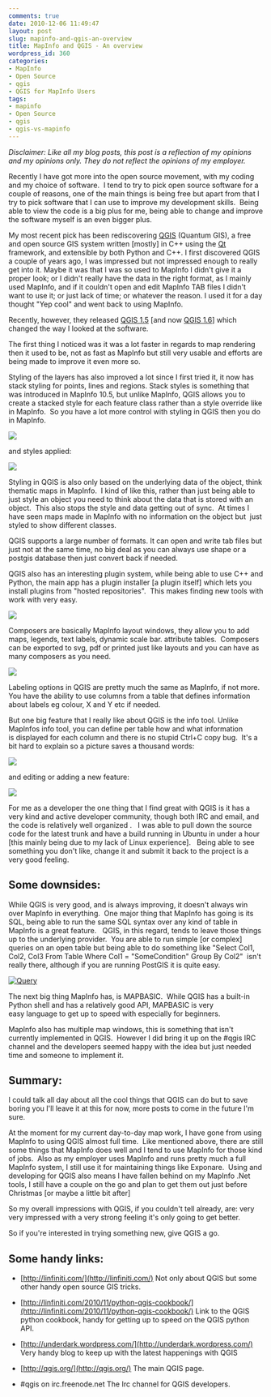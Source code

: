 ```yaml
---
comments: true
date: 2010-12-06 11:49:47
layout: post
slug: mapinfo-and-qgis-an-overview
title: MapInfo and QGIS - An overview
wordpress_id: 360
categories:
- MapInfo
- Open Source
- qgis
- QGIS for MapInfo Users
tags:
- mapinfo
- Open Source
- qgis
- qgis-vs-mapinfo
---
```


_Disclaimer: Like all my blog posts, this post is a reflection of my opinions and my opinions only. They do not reflect the opinions of my employer._

Recently I have got more into the open source movement, with my coding and my choice of software.  I tend to try to pick open source software for a couple of reasons, one of the main things is being free but apart from that I try to pick software that I can use to improve my development skills.  Being able to view the code is a big plus for me, being able to change and improve the software myself is an even bigger plus.

My most recent pick has been rediscovering [QGIS](www.qgis.org) (Quantum GIS), a free and open source GIS system written [mostly] in C++ using the [Qt](http://qt.nokia.com/products/) framework, and extensible by both Python and C++. I first discovered QGIS a couple of years ago, I was impressed but not impressed enough to really get into it. Maybe it was that I was so used to MapInfo I didn't give it a proper look; or I didn't really have the data in the right format, as I mainly used MapInfo, and if it couldn't open and edit MapInfo TAB files I didn't want to use it; or just lack of time; or whatever the reason. I used it for a day thought "Yep cool" and went back to using MapInfo.

Recently, however, they released [QGIS 1.5](http://www.qgis.org/en/component/content/article/108.html) [and now [QGIS 1.6](http://linfiniti.com/2010/11/qgis-1-6-copiapo-is-released/)] which changed the way I looked at the software.

The first thing I noticed was it was a lot faster in regards to map rendering then it used to be, not as fast as MapInfo but still very usable and efforts are being made to improve it even more so.

Styling of the layers has also improved a lot since I first tried it, it now has stack styling for points, lines and regions. Stack styles is something that was introduced in MapInfo 10.5, but unlike MapInfo, QGIS allows you to create a stacked style for each feature class rather than a style override like in MapInfo.  So you have a lot more control with styling in QGIS then you do in MapInfo.

[![](http://woostuff.files.wordpress.com/2010/12/styling.png)](http://woostuff.files.wordpress.com/2010/12/styling.png)

and styles applied:

[![](http://woostuff.files.wordpress.com/2010/12/styles.png)](http://woostuff.files.wordpress.com/2010/12/styles.png)

Styling in QGIS is also only based on the underlying data of the object, think thematic maps in MapInfo.  I kind of like this, rather than just being able to just style an object you need to think about the data that is stored with an object.  This also stops the style and data getting out of sync.  At times I have seen maps made in MapInfo with no information on the object but  just styled to show different classes.

QGIS supports a large number of formats. It can open and write tab files but just not at the same time, no big deal as you can always use shape or a postgis database then just convert back if needed.

QGIS also has an interesting plugin system, while being able to use C++ and Python, the main app has a plugin installer [a plugin itself] which lets you install plugins from "hosted repositories".  This makes finding new tools with work with very easy.

[![](http://woostuff.files.wordpress.com/2010/12/plugins.png)](http://woostuff.files.wordpress.com/2010/12/plugins.png)

Composers are basically MapInfo layout windows, they allow you to add maps, legends, text labels, dynamic scale bar. attribute tables.  Composers can be exported to svg, pdf or printed just like layouts and you can have as many composers as you need.

[![](http://woostuff.files.wordpress.com/2010/12/plugins1.png)](http://woostuff.files.wordpress.com/2010/12/plugins1.png)

Labeling options in QGIS are pretty much the same as MapInfo, if not more. You have the ability to use columns from a table that defines information about labels eg colour, X and Y etc if needed.

But one big feature that I really like about QGIS is the info tool. Unlike MapInfos info tool, you can define per table how and what information is displayed for each column and there is no stupid Ctrl+C copy bug.  It's a bit hard to explain so a picture saves a thousand words:

[![](http://woostuff.files.wordpress.com/2010/12/attribute.png)](http://woostuff.files.wordpress.com/2010/12/attribute.png)

and editing or adding a new feature:

[![](http://woostuff.files.wordpress.com/2010/12/editing.png)](http://woostuff.files.wordpress.com/2010/12/editing.png)

For me as a developer the one thing that I find great with QGIS is it has a very kind and active developer community, though both IRC and email, and the code is relatively well organized .   I was able to pull down the source code for the latest trunk and have a build running in Ubuntu in under a hour [this mainly being due to my lack of Linux experience].   Being able to see something you don't like, change it and submit it back to the project is a very good feeling.


## Some downsides:


While QGIS is very good, and is always improving, it doesn't always win over MapInfo in everything.  One major thing that MapInfo has going is its SQL, being able to run the same SQL syntax over any kind of table in MapInfo is a great feature.   QGIS, in this regard, tends to leave those things up to the underlying provider.  You are able to run simple [or complex] queries on an open table but being able to do something like "Select Col1, Col2, Col3 From Table Where Col1 = "SomeCondition" Group By Col2"  isn't really there, although if you are running PostGIS it is quite easy.

[![Query](http://woostuff.files.wordpress.com/2010/12/q.png)](http://woostuff.files.wordpress.com/2010/12/q.png)

The next big thing MapInfo has, is MAPBASIC.  While QGIS has a built-in Python shell and has a relatively good API, MAPBASIC is very easy language to get up to speed with especially for beginners.

MapInfo also has multiple map windows, this is something that isn't currently implemented in QGIS.  However I did bring it up on the #qgis IRC channel and the developers seemed happy with the idea but just needed time and someone to implement it.


## Summary:


I could talk all day about all the cool things that QGIS can do but to save boring you I'll leave it at this for now, more posts to come in the future I'm sure.

At the moment for my current day-to-day map work, I have gone from using MapInfo to using QGIS almost full time.  Like mentioned above, there are still some things that MapInfo does well and I tend to use MapInfo for those kind of jobs.  Also as my employer uses MapInfo and runs pretty much a full MapInfo system, I still use it for maintaining things like Exponare.  Using and developing for QGIS also means I have fallen behind on my MapInfo .Net tools, I still have a couple on the go and plan to get them out just before Christmas [or maybe a little bit after]

So my overall impressions with QGIS, if you couldn't tell already, are: very very impressed with a very strong feeling it's only going to get better.

So if you're interested in trying something new, give QGIS a go.


## Some handy links:





	
  * [http://linfiniti.com/](http://linfiniti.com/) Not only about QGIS but some other handy open source GIS tricks.

	
  * [http://linfiniti.com/2010/11/python-qgis-cookbook/](http://linfiniti.com/2010/11/python-qgis-cookbook/) Link to the QGIS python cookbook, handy for getting up to speed on the QGIS python API.

	
  * [http://underdark.wordpress.com/](http://underdark.wordpress.com/) Very handy blog to keep up with the latest happenings with QGIS

	
  * [http://qgis.org/](http://qgis.org/) The main QGIS page.

	
  * #qgis on irc.freenode.net The Irc channel for QGIS developers.


